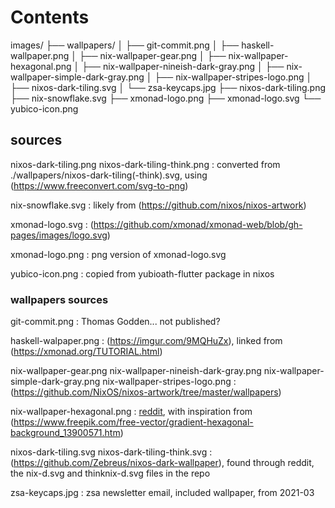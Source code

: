 # Contents
images/
├── wallpapers/
│   ├── git-commit.png
│   ├── haskell-wallpaper.png
│   ├── nix-wallpaper-gear.png
│   ├── nix-wallpaper-hexagonal.png
│   ├── nix-wallpaper-nineish-dark-gray.png
│   ├── nix-wallpaper-simple-dark-gray.png
│   ├── nix-wallpaper-stripes-logo.png
│   ├── nixos-dark-tiling.svg
│   └── zsa-keycaps.jpg
├── nixos-dark-tiling.png
├── nix-snowflake.svg
├── xmonad-logo.png
├── xmonad-logo.svg
└── yubico-icon.png

## sources
nixos-dark-tiling.png nixos-dark-tiling-think.png
: converted from ./wallpapers/nixos-dark-tiling(-think).svg, using (https://www.freeconvert.com/svg-to-png)

nix-snowflake.svg
: likely from (https://github.com/nixos/nixos-artwork)

xmonad-logo.svg 
: (https://github.com/xmonad/xmonad-web/blob/gh-pages/images/logo.svg)

xmonad-logo.png
: png version of xmonad-logo.svg

yubico-icon.png
: copied from yubioath-flutter package in nixos

### wallpapers sources
git-commit.png
: Thomas Godden... not published?

haskell-walpaper.png
: (https://imgur.com/9MQHuZx), linked from (https://xmonad.org/TUTORIAL.html)

nix-wallpaper-gear.png nix-wallpaper-nineish-dark-gray.png
nix-wallpaper-simple-dark-gray.png nix-wallpaper-stripes-logo.png
: (https://github.com/NixOS/nixos-artwork/tree/master/wallpapers)

nix-wallpaper-hexagonal.png
: [reddit](https://www.reddit.com/r/NixOS/comments/1632nml/edited_this_into_a_nix_wallpaper_a_while_ago/?utm_source=share&utm_medium=web2x&context=3), with inspiration from (https://www.freepik.com/free-vector/gradient-hexagonal-background_13900571.htm)

nixos-dark-tiling.svg nixos-dark-tiling-think.svg
: (https://github.com/Zebreus/nixos-dark-wallpaper), found through reddit, the nix-d.svg and thinknix-d.svg files in the repo

zsa-keycaps.jpg
: zsa newsletter email, included wallpaper, from 2021-03

